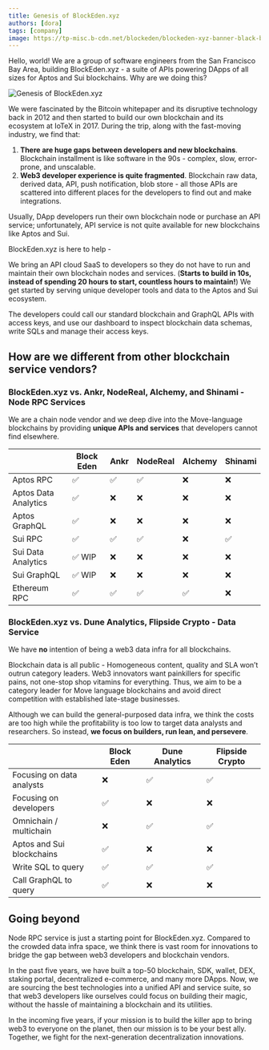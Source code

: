 ```yaml
---
title: Genesis of BlockEden.xyz
authors: [dora]
tags: [company]
image: https://tp-misc.b-cdn.net/blockeden/blockeden-xyz-banner-black-background.png
---
```


Hello, world! We are a group of software engineers from the San Francisco Bay Area, building BlockEden.xyz - a suite of APIs powering DApps of all sizes for Aptos and Sui blockchains. Why are we doing this?

![Genesis of BlockEden.xyz](https://tp-misc.b-cdn.net/blockeden/blockeden-xyz-banner-black-background.png "Genesis of BlockEden.xyz")

We were fascinated by the Bitcoin whitepaper and its disruptive technology back in 2012 and then started to build our own blockchain and its ecosystem at IoTeX in 2017. During the trip, along with the fast-moving industry, we find that:

1. **There are huge gaps between developers and new blockchains**. Blockchain installment is like software in the 90s - complex, slow, error-prone, and unscalable.
2. **Web3 developer experience is quite fragmented**. Blockchain raw data, derived data, API, push notification, blob store - all those APIs are scattered into different places for the developers to find out and make integrations.

Usually, DApp developers run their own blockchain node or purchase an API service; unfortunately, API service is not quite available for new blockchains like Aptos and Sui.

BlockEden.xyz is here to help -

We bring an API cloud SaaS to developers so they do not have to run and maintain their own blockchain nodes and services. (**Starts to build in 10s, instead of spending 20 hours to start, countless hours to maintain!**) We get started by serving unique developer tools and data to the Aptos and Sui ecosystem.

The developers could call our standard blockchain and GraphQL APIs with access keys, and use our dashboard to inspect blockchain data schemas, write SQLs and manage their access keys.

## How are we different from other blockchain service vendors?

### BlockEden.xyz vs. Ankr, NodeReal, Alchemy, and Shinami - Node RPC Services

We are a chain node vendor and we deep dive into the Move-language blockchains by providing **unique APIs and services** that developers cannot find elsewhere.

|                      | Block Eden | Ankr | NodeReal | Alchemy | Shinami |
| -------------------- |----------------| ---- | -------- | ------- | ------- |
| Aptos RPC            | ✅              | ✅    | ✅        | ❌       | ❌       |
| Aptos Data Analytics | ✅              | ❌    | ❌        | ❌       | ❌       |
| Aptos GraphQL        | ✅              | ❌    | ❌        | ❌       | ❌       |
| Sui RPC              | ✅              | ✅    | ✅        | ❌       | ✅       |
| Sui Data Analytics   | ✅ WIP          | ❌    | ❌        | ❌       | ❌       |
| Sui GraphQL          | ✅ WIP          | ❌    | ❌        | ❌       | ❌       |
| Ethereum RPC         | ✅              | ✅    | ✅        | ✅       | ❌       |

### BlockEden.xyz vs. Dune Analytics, Flipside Crypto - Data Service

We have **no** intention of being a web3 data infra for all blockchains.

Blockchain data is all public - Homogeneous content, quality and SLA won’t outrun category leaders. Web3 innovators want painkillers for specific pains, not one-stop shop vitamins for everything. Thus, we aim to be a category leader for Move language blockchains and avoid direct competition with established late-stage businesses.

Although we can build the general-purposed data infra, we think the costs are too high while the profitability is too low to target data analysts and researchers. So instead, **we focus on builders, run lean, and persevere**.

|                                          | Block Eden | Dune Analytics | Flipside Crypto |
| ---------------------------------------- |----------------| -------------- | --------------- |
| Focusing on data analysts | ❌              | ✅              | ✅               |
| Focusing on developers                   | ✅              | ❌              | ❌               |
| Omnichain / multichain                   | ❌              | ✅              | ✅               |
| Aptos and Sui blockchains                | ✅              | ❌              | ❌               |
| Write SQL to query                       | ✅              | ✅              | ✅               |
| Call GraphQL to query                    | ✅              | ❌              | ❌               |

## Going beyond

Node RPC service is just a starting point for BlockEden.xyz. Compared to the crowded data infra space, we think there is vast room for innovations to bridge the gap between web3 developers and blockchain vendors.

In the past five years, we have built a top-50 blockchain, SDK, wallet, DEX, staking portal, decentralized e-commerce, and many more DApps. Now, we are sourcing the best technologies into a unified API and service suite, so that web3 developers like ourselves could focus on building their magic, without the hassle of maintaining a blockchain and its utilities.

In the incoming five years, if your mission is to build the killer app to bring web3 to everyone on the planet, then our mission is to be your best ally. Together, we fight for the next-generation decentralization innovations.
